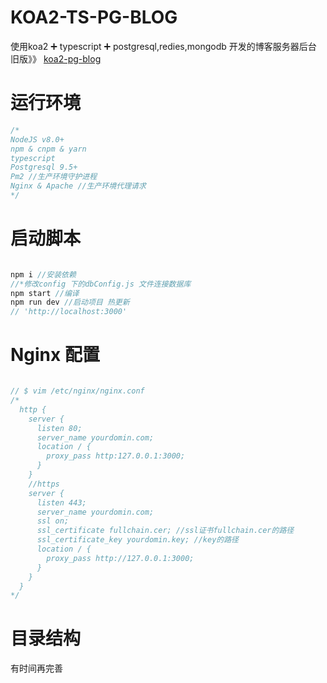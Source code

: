 # KOA2-TS-PG-BLOG

使用koa2 ➕ typescript ➕ postgresql,redies,mongodb 开发的博客服务器后台
旧版》》 [koa2-pg-blog](https://github.com/Jeffyx/blog-server)

# 运行环境

```javascript
/*
NodeJS v8.0+
npm & cnpm & yarn
typescript
Postgresql 9.5+
Pm2 //生产环境守护进程
Nginx & Apache //生产环境代理请求
*/
```

# 启动脚本
```javascript

npm i //安装依赖
//*修改config 下的dbConfig.js 文件连接数据库
npm start //编译
npm run dev //启动项目 热更新
// 'http://localhost:3000'
```

# Nginx 配置
```javascript

// $ vim /etc/nginx/nginx.conf
/*
  http {
    server {
      listen 80;
      server_name yourdomin.com;
      location / {
        proxy_pass http:127.0.0.1:3000;
      }
    }
    //https
    server {
      listen 443;
      server_name yourdomin.com;
      ssl on;
      ssl_certificate fullchain.cer; //ssl证书fullchain.cer的路径
      ssl_certificate_key yourdomin.key; //key的路径
      location / {
        proxy_pass http://127.0.0.1:3000;
      }
    }
  }
*/

```
# 目录结构

有时间再完善